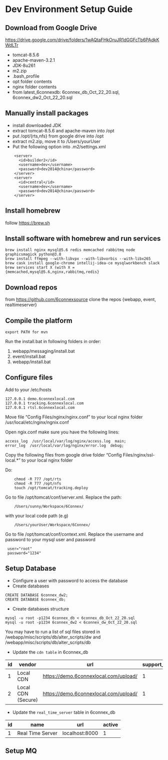 # Dev Environment Setup Guide

## Download from Google Drive 

https://drive.google.com/drive/folders/1wAQtaFHkOruJR1dGGFcTb6PAdkKWdLTr

* tomcat-8.5.6
* apache-maven-3.2.1
* JDK-8u261 
* m2.zip
* .bash_profile
* opt folder contents
* nginx folder contents
* from latest_6connexdb: 6connex_db_Oct_22_20.sql, 6connex_dw2_Oct_22_20.sql

## Manually install packages

* install downloaded JDK 
* extract tomcat-8.5.6 and apache-maven into /opt
* put /opt/{rts,nfs} from google drive into /opt
* extract m2.zip, move it to /Users/yourUser
* Put the following option into .m2/settings.xml

```
    <server>
      <id>builder2</id>
      <username>dev</username>
      <password>dev2014@china</password>
    </server>
    <server>
      <id>central</id>
      <username>dev</username>
      <password>dev2014@china</password>
    </server>
```

## Install homebrew 

follow https://brew.sh

## Install software with homebrew and run services

    brew install nginx mysql@5.6 redis memcached rabbitmq node graphicsmagick python@3.8
    brew install ffmpeg --with-libvpx --with-libvorbis --with-libx265
    brew cask install google-chrome intellij-idea-ce mysqlworkbench slack
    brew services start X (with X = {memcached,mysql@5.6,nginx,rabbitmq,redis}


## Download repos

from https://github.com/6connexsource
clone the repos {webapp, event, realtimeserver}

## Compile the platform

    export PATH for mvn

Run the install.bat in following folders in order:

1. webapp/messaging/install.bat
2. event/install.bat
3. webapp/install.bat
    
## Configure files

Add to your /etc/hosts 

```
127.0.0.1 demo.6connexlocal.com
127.0.0.1 tracking.6connexlocal.com
127.0.0.1 rtsl.6connexlocal.com
```

Move file “Config Files/nginx/nginx.conf” to your local nginx folder /usr/local/etc/nginx/ngnix.conf

Open ngix.conf make sure you have the following lines:

```
access_log  /usr/local/var/log/nginx/access.log  main;
error_log  /usr/local/var/log/nginx/error.log  debug;
```

Copy the following files from google drive folder “Config Files/nginx/ssl-local.*” to your local nginx folder
    
Do:
```
    chmod -R 777 /opt/rts
    chmod -R 777 /opt/nfs
    touch /opt/tomcat/tracking.deploy
```  
  
Go to file /opt/tomcat/conf/server.xml. Replace the path:
```
    /Users/sunny/Workspace/6Connex/
```
with your local code path (e.g)
```
    /Users/yourUser/Workspace/6Connex/ 
```

Go to file /opt/tomcat/conf/context.xml. Replace the username and password to your mysql user and password
```
 user="root"
 password="1234"
```

## Setup Database

* Configure a user with password to access the database
* Create databases

```
CREATE DATABASE 6connex_dw2; 
CREATE DATABASE 6connex_db;
```

* Create databases structure

```
mysql -u root -p1234 6connex_db < 6connex_db_Oct_22_20.sql
mysql -u root -p1234 6connex_dw2 < 6connex_dw_Oct_22_20.sql
```
     
You may have to run a list of sql files stored in /webapp/misc/scripts/db/alter_scripts/dw and /webapp/misc/scripts/db/alter_scripts/db

* Update the `cdn table` in 6connex_db
            
| id | vendor | url | support_ssl |
|----|--------|-----|-------------|
| 1  | Local CDN | https://demo.6connexlocal.com/upload/ | 1 |
| 2  |Local CDN (Secure) | https://demo.6connexlocal.com/upload/ | 1 |


* Update the `real_time_server` table in 6connex_db

| id | name | url | active |
|----|--------|-----|-------------|
| 1  | Real Time Server | localhost:8000 | 1 |

## Setup MQ 


